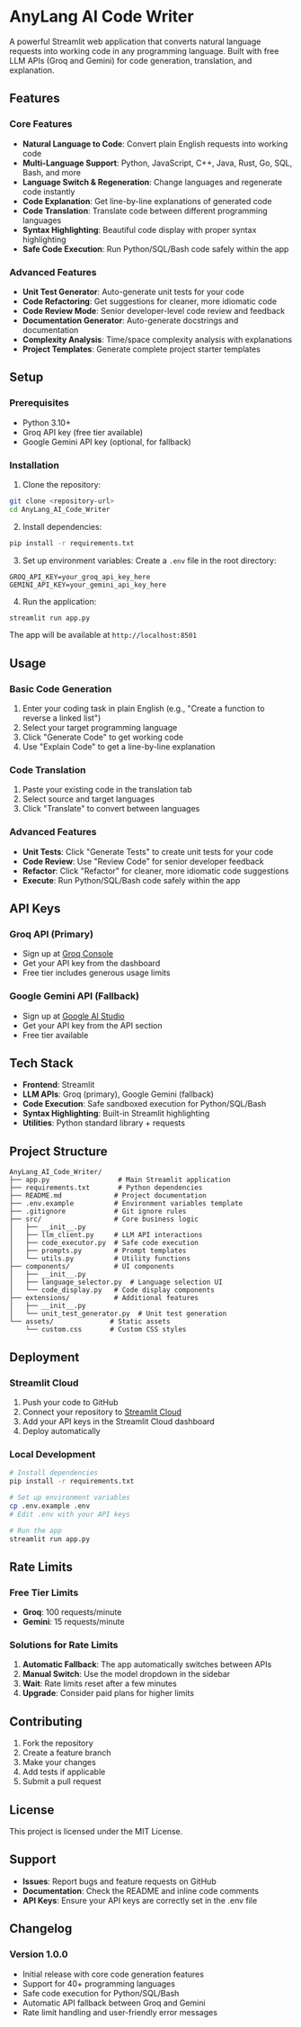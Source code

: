 # AnyLang AI Code Writer

A powerful Streamlit web application that converts natural language requests into working code in any programming language. Built with free LLM APIs (Groq and Gemini) for code generation, translation, and explanation.

## Features

### Core Features
- **Natural Language to Code**: Convert plain English requests into working code
- **Multi-Language Support**: Python, JavaScript, C++, Java, Rust, Go, SQL, Bash, and more
- **Language Switch & Regeneration**: Change languages and regenerate code instantly
- **Code Explanation**: Get line-by-line explanations of generated code
- **Code Translation**: Translate code between different programming languages
- **Syntax Highlighting**: Beautiful code display with proper syntax highlighting
- **Safe Code Execution**: Run Python/SQL/Bash code safely within the app

### Advanced Features
- **Unit Test Generator**: Auto-generate unit tests for your code
- **Code Refactoring**: Get suggestions for cleaner, more idiomatic code
- **Code Review Mode**: Senior developer-level code review and feedback
- **Documentation Generator**: Auto-generate docstrings and documentation
- **Complexity Analysis**: Time/space complexity analysis with explanations
- **Project Templates**: Generate complete project starter templates

## Setup

### Prerequisites
- Python 3.10+
- Groq API key (free tier available)
- Google Gemini API key (optional, for fallback)

### Installation

1. Clone the repository:
```bash
git clone <repository-url>
cd AnyLang_AI_Code_Writer
```

2. Install dependencies:
```bash
pip install -r requirements.txt
```

3. Set up environment variables:
Create a `.env` file in the root directory:
```
GROQ_API_KEY=your_groq_api_key_here
GEMINI_API_KEY=your_gemini_api_key_here
```

4. Run the application:
```bash
streamlit run app.py
```

The app will be available at `http://localhost:8501`

## Usage

### Basic Code Generation
1. Enter your coding task in plain English (e.g., "Create a function to reverse a linked list")
2. Select your target programming language
3. Click "Generate Code" to get working code
4. Use "Explain Code" to get a line-by-line explanation

### Code Translation
1. Paste your existing code in the translation tab
2. Select source and target languages
3. Click "Translate" to convert between languages

### Advanced Features
- **Unit Tests**: Click "Generate Tests" to create unit tests for your code
- **Code Review**: Use "Review Code" for senior developer feedback
- **Refactor**: Click "Refactor" for cleaner, more idiomatic code suggestions
- **Execute**: Run Python/SQL/Bash code safely within the app

## API Keys

### Groq API (Primary)
- Sign up at [Groq Console](https://console.groq.com/)
- Get your API key from the dashboard
- Free tier includes generous usage limits

### Google Gemini API (Fallback)
- Sign up at [Google AI Studio](https://aistudio.google.com/)
- Get your API key from the API section
- Free tier available

## Tech Stack

- **Frontend**: Streamlit
- **LLM APIs**: Groq (primary), Google Gemini (fallback)
- **Code Execution**: Safe sandboxed execution for Python/SQL/Bash
- **Syntax Highlighting**: Built-in Streamlit highlighting
- **Utilities**: Python standard library + requests

## Project Structure

```
AnyLang_AI_Code_Writer/
├── app.py                 # Main Streamlit application
├── requirements.txt       # Python dependencies
├── README.md             # Project documentation
├── .env.example          # Environment variables template
├── .gitignore            # Git ignore rules
├── src/                  # Core business logic
│   ├── __init__.py
│   ├── llm_client.py     # LLM API interactions
│   ├── code_executor.py  # Safe code execution
│   ├── prompts.py        # Prompt templates
│   └── utils.py          # Utility functions
├── components/           # UI components
│   ├── __init__.py
│   ├── language_selector.py  # Language selection UI
│   └── code_display.py   # Code display components
├── extensions/           # Additional features
│   ├── __init__.py
│   └── unit_test_generator.py  # Unit test generation
└── assets/              # Static assets
    └── custom.css       # Custom CSS styles
```

## Deployment

### Streamlit Cloud
1. Push your code to GitHub
2. Connect your repository to [Streamlit Cloud](https://streamlit.io/cloud)
3. Add your API keys in the Streamlit Cloud dashboard
4. Deploy automatically

### Local Development
```bash
# Install dependencies
pip install -r requirements.txt

# Set up environment variables
cp .env.example .env
# Edit .env with your API keys

# Run the app
streamlit run app.py
```

## Rate Limits

### Free Tier Limits
- **Groq**: 100 requests/minute
- **Gemini**: 15 requests/minute

### Solutions for Rate Limits
1. **Automatic Fallback**: The app automatically switches between APIs
2. **Manual Switch**: Use the model dropdown in the sidebar
3. **Wait**: Rate limits reset after a few minutes
4. **Upgrade**: Consider paid plans for higher limits

## Contributing

1. Fork the repository
2. Create a feature branch
3. Make your changes
4. Add tests if applicable
5. Submit a pull request

## License

This project is licensed under the MIT License.

## Support

- **Issues**: Report bugs and feature requests on GitHub
- **Documentation**: Check the README and inline code comments
- **API Keys**: Ensure your API keys are correctly set in the .env file

## Changelog

### Version 1.0.0
- Initial release with core code generation features
- Support for 40+ programming languages
- Safe code execution for Python/SQL/Bash
- Automatic API fallback between Groq and Gemini
- Rate limit handling and user-friendly error messages 